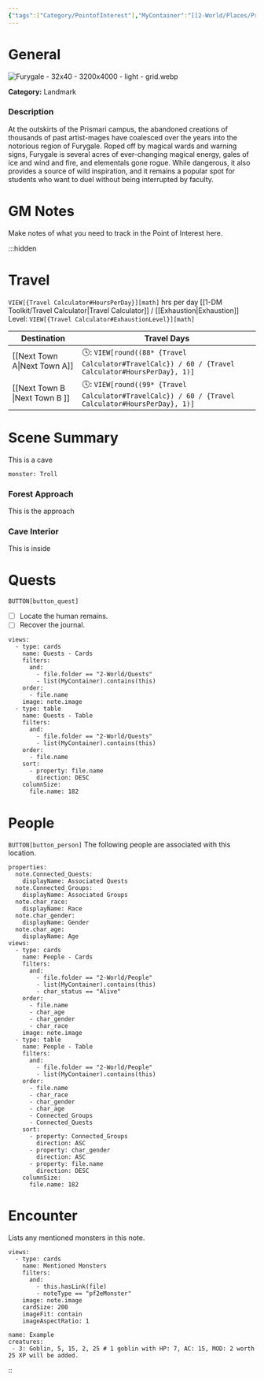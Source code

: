 ```yaml
---
{"tags":["Category/PointofInterest"],"MyContainer":"[[2-World/Places/Prismari Campus.md|Prismari Campus]]","MyCategory":"Landmark","obsidianUIMode":"preview","image":"Furygale - 32x40 - 3200x4000 - light - grid.webp","dg-publish":true,"permalink":"/2-world/points-of-interest/furygale/","dgPassFrontmatter":true,"updated":"2025-09-29T15:15:28.000+01:00"}
---
```



# General

![Furygale - 32x40 - 3200x4000 - light - grid.webp](/img/user/z_Assets/Maps/Furygale%20-%2032x40%20-%203200x4000%20-%20light%20-%20grid.webp)

**Category:** Landmark

### Description
At the outskirts of the Prismari campus, the abandoned creations of thousands of past artist-mages have coalesced over the years into the notorious region of Furygale. Roped off by magical wards and warning signs, Furygale is several acres of ever-changing magical energy, gales of ice and wind and fire, and elementals gone rogue. While dangerous, it also provides a source of wild inspiration, and it remains a popular spot for students who want to duel without being interrupted by faculty.

# GM Notes

Make notes of what you need to track in the Point of Interest here. 

:::hidden
# Travel

`VIEW[{Travel Calculator#HoursPerDay}][math]` hrs per day
[[1-DM Toolkit/Travel Calculator\|Travel Calculator]]  / [[Exhaustion\|Exhaustion]] Level: `VIEW[{Travel Calculator#ExhaustionLevel}][math]`

| Destination |  Travel Days  |
| ---|---|
| [[Next Town A\|Next Town A]] | 🕓: `VIEW[round((88* {Travel Calculator#TravelCalc}) / 60 / {Travel Calculator#HoursPerDay}, 1)]`      |
| [[Next Town B \|Next Town B ]] | 🕓: `VIEW[round((99* {Travel Calculator#TravelCalc}) / 60 / {Travel Calculator#HoursPerDay}, 1)]`

# Scene Summary 

This is a cave

```statblock
monster: Troll
```

### Forest Approach

This is the approach

### Cave Interior

This is inside


# Quests

`BUTTON[button_quest]` 

- [ ]  Locate the human remains. 
- [ ] Recover the journal. 

```base
views:
  - type: cards
    name: Quests - Cards
    filters:
      and:
        - file.folder == "2-World/Quests"
        - list(MyContainer).contains(this)
    order:
      - file.name
    image: note.image
  - type: table
    name: Quests - Table
    filters:
      and:
        - file.folder == "2-World/Quests"
        - list(MyContainer).contains(this)
    order:
      - file.name
    sort:
      - property: file.name
        direction: DESC
    columnSize:
      file.name: 182

```

# People

`BUTTON[button_person]`  The following people are associated with this location.

```base
properties:
  note.Connected_Quests:
    displayName: Associated Quests
  note.Connected_Groups:
    displayName: Associated Groups
  note.char_race:
    displayName: Race
  note.char_gender:
    displayName: Gender
  note.char_age:
    displayName: Age
views:
  - type: cards
    name: People - Cards
    filters:
      and:
        - file.folder == "2-World/People"
        - list(MyContainer).contains(this)
        - char_status == "Alive"
    order:
      - file.name
      - char_age
      - char_gender
      - char_race
    image: note.image
  - type: table
    name: People - Table
    filters:
      and:
        - file.folder == "2-World/People"
        - list(MyContainer).contains(this)
    order:
      - file.name
      - char_race
      - char_gender
      - char_age
      - Connected_Groups
      - Connected_Quests
    sort:
      - property: Connected_Groups
        direction: ASC
      - property: char_gender
        direction: ASC
      - property: file.name
        direction: DESC
    columnSize:
      file.name: 182

```

# Encounter

Lists any mentioned monsters in this note.



```base
views:
  - type: cards
    name: Mentioned Monsters
    filters:
      and:
        - this.hasLink(file)
        - noteType == "pf2eMonster"
    image: note.image
    cardSize: 200
    imageFit: contain
    imageAspectRatio: 1

```

```encounter
name: Example
creatures:
 - 3: Goblin, 5, 15, 2, 25 # 1 goblin with HP: 7, AC: 15, MOD: 2 worth 25 XP will be added.
```

::